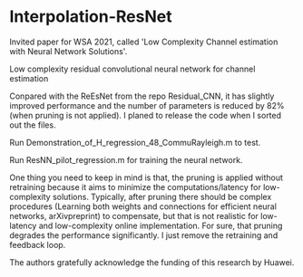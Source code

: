 # Interpolation-ResNet
Invited paper for WSA 2021, called 'Low Complexity Channel estimation with Neural Network Solutions'. 

Low complexity residual convolutional neural network for channel estimation

Conpared with the ReEsNet from the repo Residual_CNN, it has slightly improved performance and the number of parameters is reduced by 82% (when pruning is not applied). I planed to release the code when I sorted out the files. 

Run Demonstration_of_H_regression_48_CommuRayleigh.m to test. 

Run ResNN_pilot_regression.m for training the neural network. 

One thing you need to keep in mind is that, the pruning is applied without retraining because it aims to minimize the computations/latency for low-complexity solutions. Typically, after pruning there should be complex procedures (Learning both weights and connections for efficient neural networks, arXivpreprint) to compensate, but that is not realistic for low-latency and low-complexity online implementation. For sure, that pruning degrades the performance significantly. I just remove the retraining and feedback loop.

The authors gratefully acknowledge the funding of this research by Huawei.

